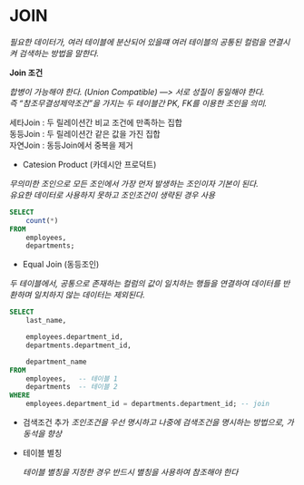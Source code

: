 # JOIN
    
*필요한 데이터가, 여러 테이블에 분산되어 있을떄 여러 테이블의 공통된 컬럼을 연결시켜 검색하는 방법을 말한다.*

**Join 조건**

*합병이 가능해야 한다. (Union Compatible) —> 서로 성질이 동일해야 한다.*  
*즉 “참조무결성제약조건”을 가지는 두 테이블간 PK, FK를 이용한 조인을 의미.*  

    
  
세타Join : 두 릴레이션간 비교 조건에 만족하는 집합  
동등Join : 두 릴레이션간 같은 값을 가진 집합  
자연Join : 동등Join에서 중복을 제거  
  
  
    
- Catesion Product (카데시안 프로덕트)

*무의미한 조인으로 모든 조인에서 가장 먼저 발생하는 조인이자 기본이 된다.*  
*유요한 데이터로 사용하지 못하고 조인조건이 생략된 경우 사용*  

```sql
SELECT
    count(*)
FROM
    employees,
    departments;
```

- Equal Join (동등조인)

*두 테이블에서, 공통으로 존재하는 컬럼의 값이 일치하는 행들을 연결하여 데이터를 반환하며 일치하지 않는 데이터는 제외된다.*

```sql
SELECT
    last_name,

    employees.department_id,
    departments.department_id, 

    department_name
FROM
    employees,   -- 테이블 1
    departments  -- 테이블 2 
WHERE
    employees.department_id = departments.department_id; -- join
```

- 검색조건 추가
*조인조건을 우선 명시하고 나중에 검색조건을 명시하는 방법으로, 가동석을 향상*
- 테이블 별칭
    
    *테이블 별칭을 지정한 경우 반드시 별칭을 사용하여 참조해야 한다*
